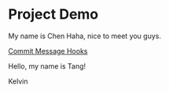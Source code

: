 # Project Demo

My name is Chen Haha, nice to meet you guys.

[Commit Message Hooks](https://dwmkerr.com/conventional-commits-and-semantic-versioning-for-java/#conventional-commits)



Hello, my name is Tang!


Kelvin

